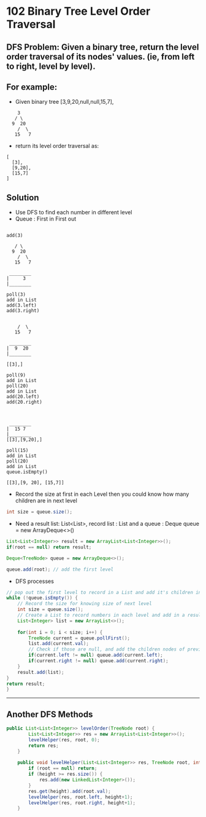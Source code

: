 # 102 Binary Tree Level Order Traversal

## DFS Problem: Given a binary tree, return the level order traversal of its nodes' values. (ie, from left to right, level by level).


## For example:
- Given binary tree [3,9,20,null,null,15,7],


```
    3
   / \
  9  20
    /  \
   15   7
```

- return its level order traversal as:

```
[
  [3],
  [9,20],
  [15,7]
]

```

## Solution
- Use DFS to find each number in different level
- Queue : First in First out 
```

add(3)

   / \
  9  20
    /  \
   15   7

 ________
|     3
|________

poll(3)
add in List
add(3.left)
add(3.right)


    /  \
   15   7

 ________
|  9  20   
|________

[[3],]

poll(9)
add in List
poll(20)
add in List
add(20.left)
add(20.right)



 ________
|  15 7   
|________
[[3],[9,20],]

poll(15)
add in List
poll(20)
add in List
queue.isEmpty()

[[3],[9, 20], [15,7]]
```
- Record the size at first in each Level then you could know how many children are in next level
```java
int size = queue.size();
```

- Need a result list: List<List<Integer>>, record list : List<Integer> and a queue : Deque<TreeNode> queue = new ArrayDeque<>()
```java
List<List<Integer>> result = new ArrayList<List<Integer>>();
if(root == null) return result;

Deque<TreeNode> queue = new ArrayDeque<>();

queue.add(root); // add the first level
```

- DFS processes
```java
// pop out the first level to record in a List and add it's children in the same time
while (!queue.isEmpty()) {
    // Record the size for knowing size of next level
    int size = queue.size();
    // Create a List to record numbers in each level and add in a result List
    List<Integer> list = new ArrayList<>();
    
    for(int i = 0; i < size; i++) {
        TreeNode current = queue.pollFirst();
        list.add(current.val);
        // Check if those are null, and add the children nodes of previous root
        if(current.left != null) queue.add(current.left);
        if(current.right != null) queue.add(current.right);
    }
    result.add(list);
}
return result;
}
```

***

## Another DFS Methods
```java
public List<List<Integer>> levelOrder(TreeNode root) {
        List<List<Integer>> res = new ArrayList<List<Integer>>();
        levelHelper(res, root, 0);
        return res;
    }
    
    public void levelHelper(List<List<Integer>> res, TreeNode root, int height) {
        if (root == null) return;
        if (height >= res.size()) {
            res.add(new LinkedList<Integer>());
        }
        res.get(height).add(root.val);
        levelHelper(res, root.left, height+1);
        levelHelper(res, root.right, height+1);
    }
```